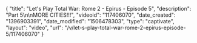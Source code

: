 {
    "title": "Let's Play Total War: Rome 2 - Epirus - Episode 5",
    "description": "Part 5\n\nMORE CITIES!!!",
    "videoid": "117406070",
    "date_created": "1396903391",
    "date_modified": "1506478303",
    "type": "captivate",
    "layout": "video",
    "url": "\/v\/let-s-play-total-war-rome-2-epirus-episode-5\/117406070"
}